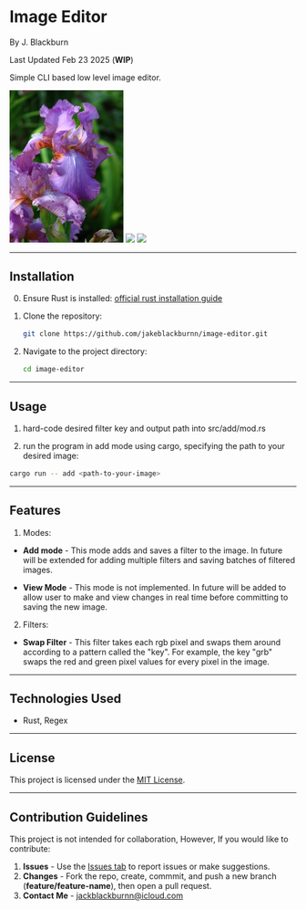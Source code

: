 # Image Editor

By J. Blackburn

Last Updated Feb 23 2025 (**WIP**)

Simple CLI based low level image editor.

<div>
<img src="https://github.com/jakeblackburnn/image-editor/blob/main/in/iris.jpg?raw=true" width="200">
<img src="https://github.com/jakeblackburnn/image-editor/blob/main/out/out1.png?raw=true" width="200">
<img src="https://github.com/jakeblackburnn/image-editor/blob/main/out/out2.png?raw=true" width="200">
</div>

***

## Installation

0. Ensure Rust is installed: [official rust installation guide](https://www.rust-lang.org/tools/install)

1. Clone the repository:
   ```bash
   git clone https://github.com/jakeblackburnn/image-editor.git
   ```
2. Navigate to the project directory:
   ```bash
   cd image-editor
   ```

---

## Usage

1. hard-code desired filter key and output path into src/add/mod.rs

2. run the program in add mode using cargo, specifying the path to your desired image:

```bash
cargo run -- add <path-to-your-image>
```


---

## Features

1. Modes:
- **Add mode** - 
This mode adds and saves a filter to the image. 
In future will be extended for adding multiple filters and saving batches of filtered images.

- **View Mode** - 
This mode is not implemented. 
In future will be added to allow user to make and view changes in real time before committing to saving the new image.

2. Filters: 
- **Swap Filter** -
This filter takes each rgb pixel and swaps them around according to a pattern called the "key". 
For example, the key "grb" swaps the red and green pixel values for every pixel in the image.


---

## Technologies Used

- Rust, Regex

---

## License

This project is licensed under the [MIT License](LICENSE).

---

## Contribution Guidelines

This project is not intended for collaboration, However, If you would like to contribute:

1. **Issues** - Use the [Issues tab](https://github.com/jakeblackburnn/image-editor/issues) to report issues or make suggestions. 
2. **Changes** - Fork the repo, create, commmit, and push a new branch (**feature/feature-name**), then open a pull request. 
3. **Contact Me** - jackblackburnn@icloud.com

